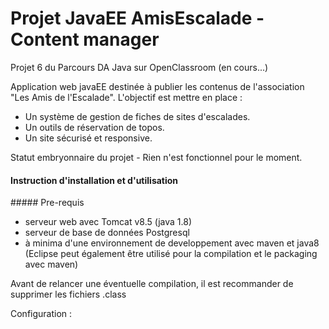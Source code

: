 # Projet JavaEE AmisEscalade - Content manager

Projet 6 du Parcours DA Java sur OpenClassroom (en cours...)

Application web javaEE destinée à publier les contenus de l'association "Les Amis de l'Escalade".
L'objectif est mettre en place :
- Un système de gestion de fiches de sites d'escalades. 
- Un outils de réservation de topos.
- Un site sécurisé et responsive.

Statut embryonnaire du projet - Rien n'est fonctionnel pour le moment.

#### Instruction d'installation et d'utilisation
##### Pre-requis
 - serveur web avec Tomcat v8.5 (java 1.8)
 - serveur de base de données Postgresql
 - à minima d'une environnement de developpement avec maven et java8 (Eclipse peut également être utilisé pour la compilation et le packaging avec maven)


Avant de relancer une éventuelle compilation, il est recommander de supprimer les fichiers .class


Configuration :




